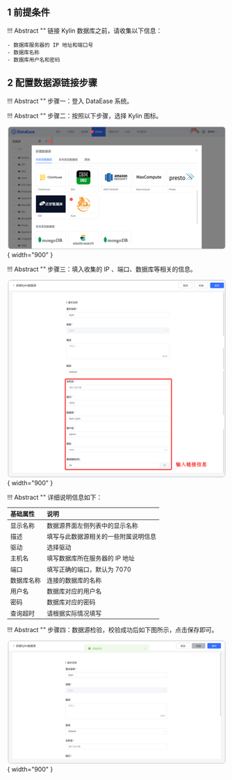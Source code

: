 ## 1 前提条件

!!! Abstract ""
    链接 Kylin 数据库之前，请收集以下信息：

    - 数据库服务器的 IP 地址和端口号
    - 数据库名称
    - 数据库用户名和密码

## 2 配置数据源链接步骤

!!! Abstract ""
    步骤一：登入 DataEase 系统。

!!! Abstract ""
    步骤二：按照以下步骤，选择 Kylin 图标。

![Kylin](../../img/datasource_configuration/Kylin1.png){ width="900" }

!!! Abstract ""
    步骤三：填入收集的 IP 、端口、数据库等相关的信息。

![Kylin](../../img/datasource_configuration/Kylin2.png){ width="900" }

!!! Abstract ""
    详细说明信息如下：

| 基础属性      | 说明                 |
|:----------|:-------------------|
| 显示名称      | 数据源界面左侧列表中的显示名称    |   
| 描述        | 填写与此数据源相关的一些附属说明信息 |
| 驱动        | 选择驱动               |
| 主机名       | 填写数据库所在服务器的 IP 地址  |
| 端口               | 填写正确的端口，默认为 7070   |
| 数据库名称            | 连接的数据库的名称          |
| 用户名              | 数据库对应的用户名          |
| 密码               | 数据库对应的密码           |
| 查询超时           | 请根据实际情况填写          |


!!! Abstract ""
    步骤四：数据源检验，校验成功后如下图所示，点击保存即可。

![Kylin](../../img/datasource_configuration/Kylin3.png){ width="900" }
